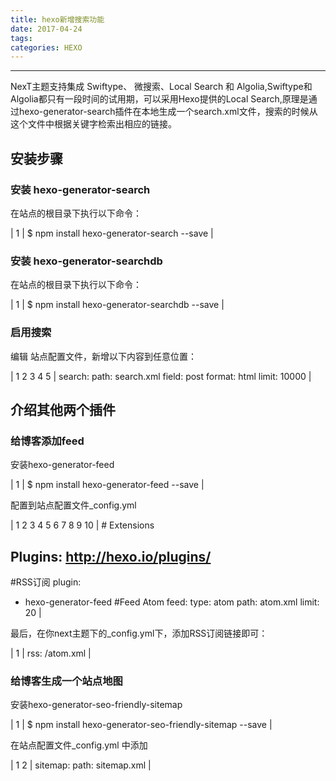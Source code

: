 ```yaml
---
title: hexo新增搜索功能
date: 2017-04-24
tags:
categories: HEXO
---
```

------

<!-- more -->

NexT主题支持集成 Swiftype、 微搜索、Local Search 和 Algolia,Swiftype和Algolia都只有一段时间的试用期，可以采用Hexo提供的Local Search,原理是通过hexo-generator-search插件在本地生成一个search.xml文件，搜索的时候从这个文件中根据关键字检索出相应的链接。
<a id="more"></a>

## 安装步骤

### 安装 hexo-generator-search

在站点的根目录下执行以下命令：

| 1 | $ npm install hexo-generator-search --save |

### 安装 hexo-generator-searchdb

在站点的根目录下执行以下命令：

| 1 | $ npm install hexo-generator-searchdb --save |

### 启用搜索

编辑 站点配置文件，新增以下内容到任意位置：

| 1
2
3
4
5 | search:
 path: search.xml
 field: post
 format: html
 limit: 10000 |

## 介绍其他两个插件

### 给博客添加feed

安装hexo-generator-feed

| 1 | $ npm install hexo-generator-feed --save |

配置到站点配置文件_config.yml

| 1
2
3
4
5
6
7
8
9
10 | # Extensions
## Plugins: http://hexo.io/plugins/
#RSS订阅
plugin:
- hexo-generator-feed
#Feed Atom
feed:
type: atom
path: atom.xml
limit: 20 |

最后，在你next主题下的_config.yml下，添加RSS订阅链接即可：

| 1 | rss: /atom.xml |

### 给博客生成一个站点地图

安装hexo-generator-seo-friendly-sitemap

| 1 | $ npm install hexo-generator-seo-friendly-sitemap --save |

在站点配置文件_config.yml 中添加

| 1
2 | sitemap:
 path: sitemap.xml |
